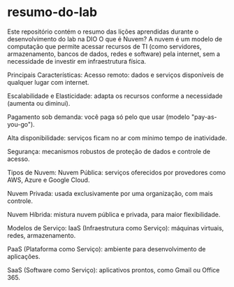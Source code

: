 # resumo-do-lab
Este repositório contém o resumo das lições aprendidas durante o desenvolvimento do lab na DIO
O que é Nuvem?
A nuvem é um modelo de computação que permite acessar recursos de TI (como servidores, armazenamento, bancos de dados, redes e software) pela internet, sem a necessidade de investir em infraestrutura física.

Principais Características:
Acesso remoto: dados e serviços disponíveis de qualquer lugar com internet.

Escalabilidade e Elasticidade: adapta os recursos conforme a necessidade (aumenta ou diminui).

Pagamento sob demanda: você paga só pelo que usar (modelo "pay-as-you-go").

Alta disponibilidade: serviços ficam no ar com mínimo tempo de inatividade.

Segurança: mecanismos robustos de proteção de dados e controle de acesso.

Tipos de Nuvem:
Nuvem Pública: serviços oferecidos por provedores como AWS, Azure e Google Cloud.

Nuvem Privada: usada exclusivamente por uma organização, com mais controle.

Nuvem Híbrida: mistura nuvem pública e privada, para maior flexibilidade.

Modelos de Serviço:
IaaS (Infraestrutura como Serviço): máquinas virtuais, redes, armazenamento.

PaaS (Plataforma como Serviço): ambiente para desenvolvimento de aplicações.

SaaS (Software como Serviço): aplicativos prontos, como Gmail ou Office 365.

